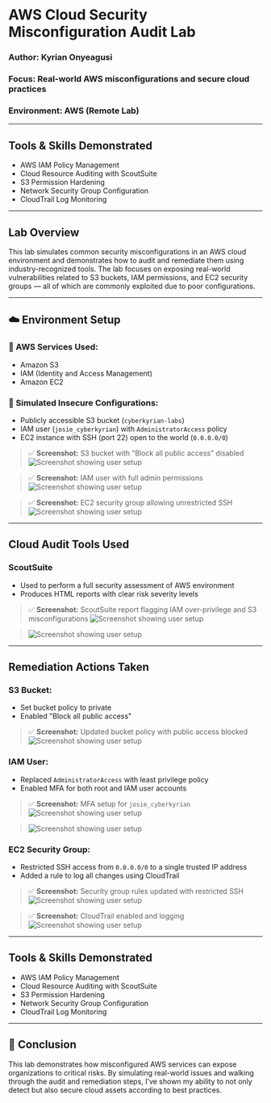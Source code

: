 # AWS Cloud Security Misconfiguration Audit Lab

### Author: Kyrian Onyeagusi

### Focus: Real-world AWS misconfigurations and secure cloud practices

### Environment: AWS (Remote Lab)

---

## Tools & Skills Demonstrated

* AWS IAM Policy Management
* Cloud Resource Auditing with ScoutSuite
* S3 Permission Hardening
* Network Security Group Configuration
* CloudTrail Log Monitoring

---

## Lab Overview

This lab simulates common security misconfigurations in an AWS cloud environment and demonstrates how to audit and remediate them using industry-recognized tools. The lab focuses on exposing real-world vulnerabilities related to S3 buckets, IAM permissions, and EC2 security groups — all of which are commonly exploited due to poor configurations.

---

## ☁️ Environment Setup

### 🔹 AWS Services Used:

* Amazon S3
* IAM (Identity and Access Management)
* Amazon EC2

### 🔹 Simulated Insecure Configurations:

* Publicly accessible S3 bucket (`cyberkyrian-labs`)
* IAM user (`josie_cyberkyrian`) with `AdministratorAccess` policy
* EC2 instance with SSH (port 22) open to the world (`0.0.0.0/0`)

> ✅ **Screenshot:** S3 bucket with “Block all public access” disabled
> ![Screenshot showing user setup](./screenshots/public-bucket.png)

> ✅ **Screenshot:** IAM user with full admin permissions
> ![Screenshot showing user setup](./screenshots/iam-user.png)

> ✅ **Screenshot:** EC2 security group allowing unrestricted SSH
> ![Screenshot showing user setup](./screenshots/insecure-env.png)


---

## Cloud Audit Tools Used

### ScoutSuite

* Used to perform a full security assessment of AWS environment
* Produces HTML reports with clear risk severity levels

> ✅ **Screenshot:** ScoutSuite report flagging IAM over-privilege and S3 misconfigurations
> ![Screenshot showing user setup](./screenshots/report-3.png)

> ![Screenshot showing user setup](./screenshots/s3bucket-report.png)

---

## Remediation Actions Taken

### S3 Bucket:

* Set bucket policy to private
* Enabled "Block all public access"

> ✅ **Screenshot:** Updated bucket policy with public access blocked
> ![Screenshot showing user setup](./screenshots/s3-bucket-private.png)


### IAM User:

* Replaced `AdministratorAccess` with least privilege policy
* Enabled MFA for both root and IAM user accounts

> ✅ **Screenshot:** MFA setup for `josie_cyberkyrian`
> ![Screenshot showing user setup](./screenshots/least-priviledge-policy.png)

> ![Screenshot showing user setup](./screenshots/mfa-enabled.png)


### EC2 Security Group:

* Restricted SSH access from `0.0.0.0/0` to a single trusted IP address
* Added a rule to log all changes using CloudTrail

> ✅ **Screenshot:** Security group rules updated with restricted SSH
> ![Screenshot showing user setup](./screenshots/restrict-ssh-access.png)

> ✅ **Screenshot:** CloudTrail enabled and logging
> ![Screenshot showing user setup](./screenshots/cloudtrail-enabled.png)


---

## Tools & Skills Demonstrated

* AWS IAM Policy Management
* Cloud Resource Auditing with ScoutSuite
* S3 Permission Hardening
* Network Security Group Configuration
* CloudTrail Log Monitoring

---

## 📌 Conclusion

This lab demonstrates how misconfigured AWS services can expose organizations to critical risks. By simulating real-world issues and walking through the audit and remediation steps, I’ve shown my ability to not only detect but also secure cloud assets according to best practices.
